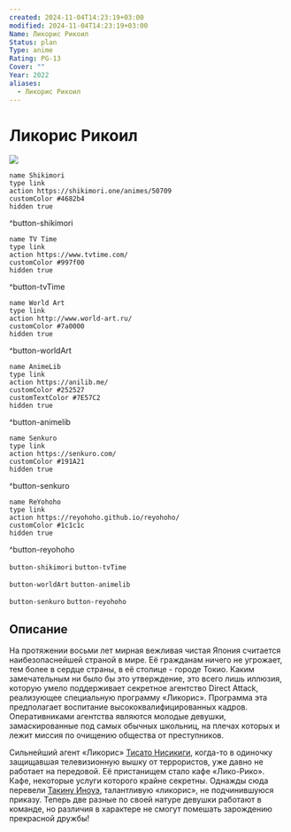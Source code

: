 ```yaml
---
created: 2024-11-04T14:23:19+03:00
modified: 2024-11-04T14:23:19+03:00
Name: Ликорис Рикоил
Status: plan
Type: anime
Rating: PG-13
Cover: ""
Year: 2022
aliases:
  - Ликорис Рикоил
---
```


# Ликорис Рикоил

![](https://nyaa.shikimori.one/uploads/poster/animes/50709/5bff2b424af2a84046953054294309ea.jpeg)

```button
name Shikimori
type link
action https://shikimori.one/animes/50709
customColor #4682b4
hidden true
```
^button-shikimori

```button
name TV Time
type link
action https://www.tvtime.com/
customColor #997f00
hidden true
```
^button-tvTime

```button
name World Art
type link
action http://www.world-art.ru/
customColor #7a0000
hidden true
```
^button-worldArt

```button
name AnimeLib
type link
action https://anilib.me/
customColor #252527
customTextColor #7E57C2
hidden true
```
^button-animelib

```button
name Senkuro
type link
action https://senkuro.com/
customColor #191A21
hidden true
```
^button-senkuro

```button
name ReYohoho
type link
action https://reyohoho.github.io/reyohoho/
customColor #1c1c1c
hidden true
```
^button-reyohoho

`button-shikimori` `button-tvTime`

`button-worldArt` `button-animelib`

`button-senkuro` `button-reyohoho`

## Описание

На протяжении восьми лет мирная вежливая чистая Япония считается наибезопаснейшей страной в мире. Её гражданам ничего не угрожает, тем более в сердце страны, в её столице - городе Токио. Каким замечательным ни было бы это утверждение, это всего лишь иллюзия, которую умело поддерживает секретное агентство Direct Attack, реализующее специальную программу «Ликорис». Программа эта предполагает воспитание высококвалифицированных кадров. Оперативниками агентства являются молодые девушки, замаскированные под самых обычных школьниц, на плечах которых и лежит миссия по очищению общества от преступников.

Сильнейший агент «Ликорис» [Тисато Нисикиги](https://shikimori.one/characters/204621-chisato-nishikigi), когда-то в одиночку защищавшая телевизионную вышку от террористов, уже давно не работает на передовой. Её пристанищем стало кафе «Лико-Рико». Кафе, некоторые услуги которого крайне секретны. Однажды сюда перевели [Такину Иноуэ](https://shikimori.one/characters/204620-takina-inoue), талантливую «ликорис», не подчинившуюся приказу. Теперь две разные по своей натуре девушки работают в команде, но различия в характере не смогут помешать зарождению прекрасной дружбы!
